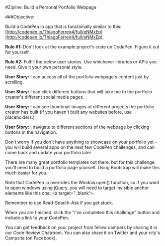 #Zipline: Build a Personal Portfolio Webpage

###Objective:

Build a CodePen.io app that is functionally similar to this: [http://codepen.io/ThiagoFerreir4/full/eNMxEp](http://codepen.io/ThiagoFerreir4/full/eNMxEp).

**Rule #1:** Don't look at the example project's code on CodePen. Figure it out for yourself.

**Rule #2:** Fulfill the below user stories. Use whichever libraries or APIs you need. Give it your own personal style.

**User Story:** I can access all of the portfolio webpage's content just by scrolling.

**User Story:** I can click different buttons that will take me to the portfolio creator's different social media pages.

**User Story:** I can see thumbnail images of different projects the portfolio creator has built (if you haven't built any websites before, use placeholders.)

**User Story:** I navigate to different sections of the webpage by clicking buttons in the navigation.

Don't worry if you don't have anything to showcase on your portfolio yet - you will build several apps on the next few CodePen challenges, and can come back and update your portfolio later.

There are many great portfolio templates out there, but for this challenge, you'll need to build a portfolio page yourself. Using Bootstrap will make this much easier for you.

Note that CodePen.io overrides the Window.open() function, so if you want to open windows using jQuery, you will need to target invisible anchor elements like this one: <a target="_blank'>.

Remember to use Read-Search-Ask if you get stuck.

When you are finished, click the "I've completed this challenge" button and include a link to your CodePen.

You can get feedback on your project from fellow campers by sharing it in our Code Review Chatroom. You can also share it on Twitter and your city's Campsite (on Facebook).